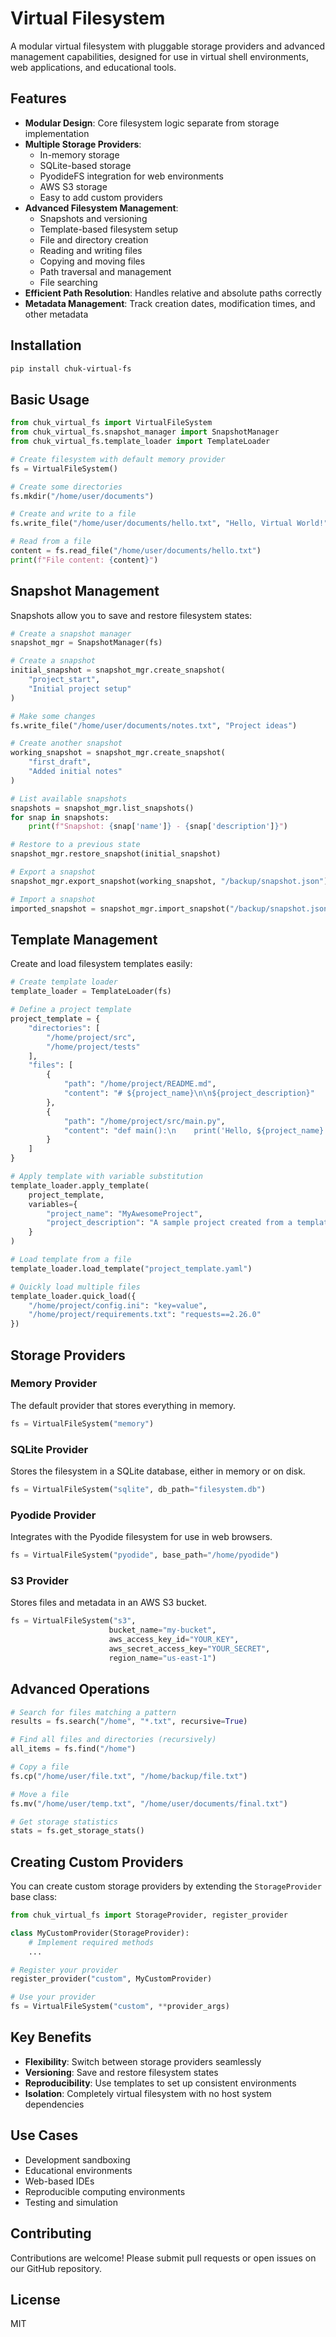 # Virtual Filesystem

A modular virtual filesystem with pluggable storage providers and advanced management capabilities, designed for use in virtual shell environments, web applications, and educational tools.

## Features

- **Modular Design**: Core filesystem logic separate from storage implementation
- **Multiple Storage Providers**:
  - In-memory storage
  - SQLite-based storage
  - PyodideFS integration for web environments
  - AWS S3 storage
  - Easy to add custom providers
- **Advanced Filesystem Management**:
  - Snapshots and versioning
  - Template-based filesystem setup
  - File and directory creation
  - Reading and writing files
  - Copying and moving files
  - Path traversal and management
  - File searching
- **Efficient Path Resolution**: Handles relative and absolute paths correctly
- **Metadata Management**: Track creation dates, modification times, and other metadata

## Installation

```bash
pip install chuk-virtual-fs
```

## Basic Usage

```python
from chuk_virtual_fs import VirtualFileSystem
from chuk_virtual_fs.snapshot_manager import SnapshotManager
from chuk_virtual_fs.template_loader import TemplateLoader

# Create filesystem with default memory provider
fs = VirtualFileSystem()

# Create some directories
fs.mkdir("/home/user/documents")

# Create and write to a file
fs.write_file("/home/user/documents/hello.txt", "Hello, Virtual World!")

# Read from a file
content = fs.read_file("/home/user/documents/hello.txt")
print(f"File content: {content}")
```

## Snapshot Management

Snapshots allow you to save and restore filesystem states:

```python
# Create a snapshot manager
snapshot_mgr = SnapshotManager(fs)

# Create a snapshot
initial_snapshot = snapshot_mgr.create_snapshot(
    "project_start", 
    "Initial project setup"
)

# Make some changes
fs.write_file("/home/user/documents/notes.txt", "Project ideas")

# Create another snapshot
working_snapshot = snapshot_mgr.create_snapshot(
    "first_draft", 
    "Added initial notes"
)

# List available snapshots
snapshots = snapshot_mgr.list_snapshots()
for snap in snapshots:
    print(f"Snapshot: {snap['name']} - {snap['description']}")

# Restore to a previous state
snapshot_mgr.restore_snapshot(initial_snapshot)

# Export a snapshot
snapshot_mgr.export_snapshot(working_snapshot, "/backup/snapshot.json")

# Import a snapshot
imported_snapshot = snapshot_mgr.import_snapshot("/backup/snapshot.json")
```

## Template Management

Create and load filesystem templates easily:

```python
# Create template loader
template_loader = TemplateLoader(fs)

# Define a project template
project_template = {
    "directories": [
        "/home/project/src",
        "/home/project/tests"
    ],
    "files": [
        {
            "path": "/home/project/README.md",
            "content": "# ${project_name}\n\n${project_description}"
        },
        {
            "path": "/home/project/src/main.py",
            "content": "def main():\n    print('Hello, ${project_name}!')"
        }
    ]
}

# Apply template with variable substitution
template_loader.apply_template(
    project_template, 
    variables={
        "project_name": "MyAwesomeProject",
        "project_description": "A sample project created from a template"
    }
)

# Load template from a file
template_loader.load_template("project_template.yaml")

# Quickly load multiple files
template_loader.quick_load({
    "/home/project/config.ini": "key=value",
    "/home/project/requirements.txt": "requests==2.26.0"
})
```

## Storage Providers

### Memory Provider

The default provider that stores everything in memory.

```python
fs = VirtualFileSystem("memory")
```

### SQLite Provider

Stores the filesystem in a SQLite database, either in memory or on disk.

```python
fs = VirtualFileSystem("sqlite", db_path="filesystem.db")
```

### Pyodide Provider

Integrates with the Pyodide filesystem for use in web browsers.

```python
fs = VirtualFileSystem("pyodide", base_path="/home/pyodide")
```

### S3 Provider

Stores files and metadata in an AWS S3 bucket.

```python
fs = VirtualFileSystem("s3", 
                      bucket_name="my-bucket",
                      aws_access_key_id="YOUR_KEY",
                      aws_secret_access_key="YOUR_SECRET",
                      region_name="us-east-1")
```

## Advanced Operations

```python
# Search for files matching a pattern
results = fs.search("/home", "*.txt", recursive=True)

# Find all files and directories (recursively)
all_items = fs.find("/home")

# Copy a file
fs.cp("/home/user/file.txt", "/home/backup/file.txt")

# Move a file
fs.mv("/home/user/temp.txt", "/home/user/documents/final.txt")

# Get storage statistics
stats = fs.get_storage_stats()
```

## Creating Custom Providers

You can create custom storage providers by extending the `StorageProvider` base class:

```python
from chuk_virtual_fs import StorageProvider, register_provider

class MyCustomProvider(StorageProvider):
    # Implement required methods
    ...

# Register your provider
register_provider("custom", MyCustomProvider)

# Use your provider
fs = VirtualFileSystem("custom", **provider_args)
```

## Key Benefits

- **Flexibility**: Switch between storage providers seamlessly
- **Versioning**: Save and restore filesystem states
- **Reproducibility**: Use templates to set up consistent environments
- **Isolation**: Completely virtual filesystem with no host system dependencies

## Use Cases

- Development sandboxing
- Educational environments
- Web-based IDEs
- Reproducible computing environments
- Testing and simulation

## Contributing

Contributions are welcome! Please submit pull requests or open issues on our GitHub repository.

## License

MIT
